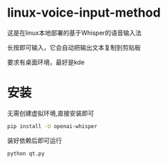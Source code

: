 # linux-voice-input-method
这是在linux本地部署的基于Whisper的语音输入法

长按即可输入，它会自动把输出文本复制到剪贴板

要求有桌面环境，最好是kde
# 安装
无需创建虚拟环境,直接安装即可
```sh
pip install -U openai-whisper
```
装好依赖后即可运行
```sh
python qt.py
```
